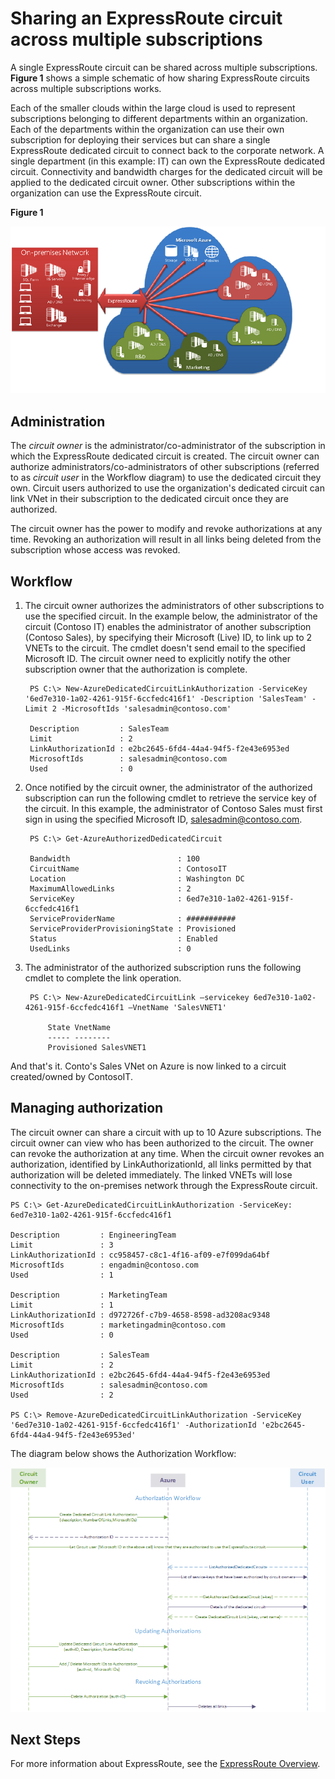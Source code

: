 <properties 
   pageTitle="Sharing an ExpressRoute Circuit Across Multiple Subscriptions | Microsoft Azure"
   description="This article walks you through sharing your ExpressRoute circuit across multiple Azure subscriptions."
   services="expressroute"
   documentationCenter="na"
   authors="cherylmc"
   manager="jdial"
   editor="tysonn" />
<tags 
   ms.service="expressroute"
   ms.devlang="na"
   ms.topic="article"
   ms.tgt_pltfrm="na"
   ms.workload="infrastructure-services"
   ms.date="06/25/2015"
   ms.author="cherylmc" />

# Sharing an ExpressRoute circuit across multiple subscriptions

A single ExpressRoute circuit can be shared across multiple subscriptions. **Figure 1** shows a simple schematic of how sharing ExpressRoute circuits across multiple subscriptions works.

Each of the smaller clouds within the large cloud is used to represent subscriptions belonging to different departments within an organization. Each of the departments within the organization can use their own subscription for deploying their services but can share a single ExpressRoute dedicated circuit to connect back to the corporate network. A single department (in this example: IT) can own the ExpressRoute dedicated circuit. Connectivity and bandwidth charges for the dedicated circuit will be applied to the dedicated circuit owner. Other subscriptions within the organization can use the ExpressRoute circuit.

**Figure 1**

![Subscription Sharing](./media/expressroute-share-circuit/IC766124.png)

## Administration

The *circuit owner* is the administrator/co-administrator of the subscription in which the ExpressRoute dedicated circuit is created. The circuit owner can authorize administrators/co-administrators of other subscriptions (referred to as *circuit user* in the Workflow diagram) to use the dedicated circuit they own. Circuit users authorized to use the organization's dedicated circuit can link VNet in their subscription to the dedicated circuit once they are authorized.

The circuit owner has the power to modify and revoke authorizations at any time. Revoking an authorization will result in all links being deleted from the subscription whose access was revoked.

## Workflow

1. The circuit owner authorizes the administrators of other subscriptions to use the specified circuit. In the example below, the administrator of the circuit (Contoso IT) enables the administrator of another subscription (Contoso Sales), by specifying their Microsoft (Live) ID, to link up to 2 VNETs to the circuit. The cmdlet doesn't send email to the specified Microsoft ID. The circuit owner need to explicitly notify the other subscription owner that the authorization is complete.

		PS C:\> New-AzureDedicatedCircuitLinkAuthorization -ServiceKey '6ed7e310-1a02-4261-915f-6ccfedc416f1' -Description 'SalesTeam' -Limit 2 -MicrosoftIds 'salesadmin@contoso.com'
		
		Description         : SalesTeam 
		Limit               : 2 
		LinkAuthorizationId : e2bc2645-6fd4-44a4-94f5-f2e43e6953ed 
		MicrosoftIds        : salesadmin@contoso.com 
		Used                : 0

1. Once notified by the circuit owner, the administrator of the authorized subscription can run the following cmdlet to retrieve the service key of the circuit. In this example, the administrator of Contoso Sales must first sign in using the specified Microsoft ID, salesadmin@contoso.com.

		PS C:\> Get-AzureAuthorizedDedicatedCircuit
		
		Bandwidth                        : 100
		CircuitName                      : ContosoIT
		Location                         : Washington DC
		MaximumAllowedLinks              : 2
		ServiceKey                       : 6ed7e310-1a02-4261-915f-6ccfedc416f1
		ServiceProviderName              : ###########
		ServiceProviderProvisioningState : Provisioned
		Status                           : Enabled
		UsedLinks                        : 0

1. The administrator of the authorized subscription runs the following cmdlet to complete the link operation.

		PS C:\> New-AzureDedicatedCircuitLink –servicekey 6ed7e310-1a02-4261-915f-6ccfedc416f1 –VnetName 'SalesVNET1' 
		
			State VnetName 
			----- -------- 
			Provisioned SalesVNET1

And that's it. Conto's Sales VNet on Azure is now linked to a circuit created/owned by ContosoIT.

## Managing authorization

The circuit owner can share a circuit with up to 10 Azure subscriptions. The circuit owner can view who has been authorized to the circuit. The owner can revoke the authorization at any time.  When the circuit owner revokes an authorization, identified by LinkAuthorizationId, all links permitted by that authorization will be deleted immediately. The linked VNETs will lose connectivity to the on-premises network through the ExpressRoute circuit.

	PS C:\> Get-AzureDedicatedCircuitLinkAuthorization -ServiceKey: 6ed7e310-1a02-4261-915f-6ccfedc416f1 
	
	Description         : EngineeringTeam 
	Limit               : 3 
	LinkAuthorizationId : cc958457-c8c1-4f16-af09-e7f099da64bf 
	MicrosoftIds        : engadmin@contoso.com 
	Used                : 1 
	
	Description         : MarketingTeam 
	Limit               : 1 
	LinkAuthorizationId : d972726f-c7b9-4658-8598-ad3208ac9348 
	MicrosoftIds        : marketingadmin@contoso.com 
	Used                : 0 
	
	Description         : SalesTeam 
	Limit               : 2 
	LinkAuthorizationId : e2bc2645-6fd4-44a4-94f5-f2e43e6953ed 
	MicrosoftIds        : salesadmin@contoso.com 
	Used                : 2 
	
	PS C:\> Remove-AzureDedicatedCircuitLinkAuthorization -ServiceKey '6ed7e310-1a02-4261-915f-6ccfedc416f1' -AuthorizationId 'e2bc2645-6fd4-44a4-94f5-f2e43e6953ed'


The diagram below shows the Authorization Workflow:

![Subscription Sharing Workflow](./media/expressroute-share-circuit/IC759525.png)

## Next Steps

For more information about ExpressRoute, see the [ExpressRoute Overview](expressroute-introduction.md).

